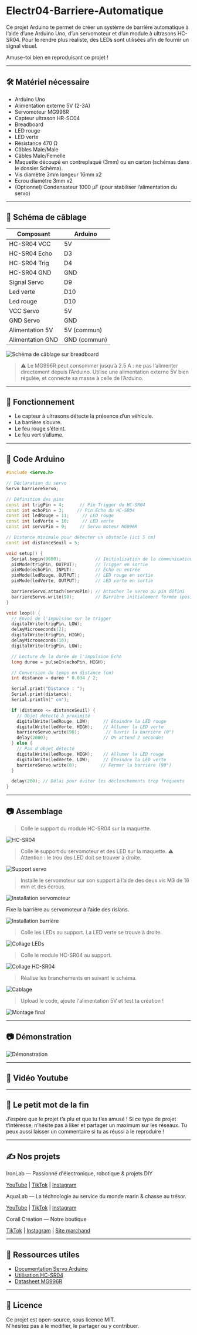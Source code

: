# Electr04-Barriere-Automatique

Ce projet Arduino te permet de créer un système de barrière automatique à l’aide d’une Arduino Uno, d’un servomoteur et d’un module à ultrasons HC-SR04.
Pour le rendre plus réaliste, des LEDs sont utilisées afin de fournir un signal visuel.

Amuse-toi bien en reproduisant ce projet !

---

## 🛠 Matériel nécessaire

- Arduino Uno
- Alimentation externe 5V (2-3A)
- Servomoteur MG996R
- Capteur ultrason HR-SC04
- Breadboard
- LED rouge
- LED verte
- Résistance 470 Ω
- Câbles Male/Male
- Câbles Male/Femelle
- Maquette découpé en contreplaqué (3mm) ou en carton (schémas dans le dossier Schéma).
- Vis diamètre 3mm longeur 16mm x2
- Ecrou diamètre 3mm x2
- (Optionnel) Condensateur 1000 µF (pour stabiliser l’alimentation du servo)
---

## 🔌 Schéma de câblage

| Composant         | Arduino         |
|-------------------|-----------------|
| HC-SR04 VCC		| 5V              |
| HC-SR04 Echo		| D3              |
| HC-SR04 Trig		| D4              |
| HC-SR04 GND 		| GND             |
| Signal Servo      | D9              |
| Led verte         | D10             |
| Led rouge         | D10             |
| VCC Servo         | 5V     	      |
| GND Servo         | GND       	  |
| Alimentation 5V   | 5V (commun)     |
| Alimentation GND  | GND (commun)    |


![Schéma de câblage sur breadboard](Images/schema.png)

> ⚠️ Le MG996R peut consommer jusqu’à 2.5 A : ne pas l’alimenter directement depuis l’Arduino. Utilise une alimentation externe 5V bien régulée, et connecte sa masse à celle de l’Arduino.

---

## 🧠 Fonctionnement


- Le capteur à ultrasons détecte la présence d’un véhicule.
- La barrière s’ouvre.
- Le feu rouge s’éteint.
- Le feu vert s’allume.


---

## 💾 Code Arduino

```cpp
#include <Servo.h>

// Déclaration du servo
Servo barriereServo;

// Définition des pins
const int trigPin = 4;      // Pin Trigger du HC-SR04
const int echoPin = 3;     // Pin Echo du HC-SR04
const int ledRouge = 11;     // LED rouge
const int ledVerte = 10;     // LED verte
const int servoPin = 9;     // Servo moteur MG996R

// Distance minimale pour détecter un obstacle (ici 5 cm)
const int distanceSeuil = 5;

void setup() {
  Serial.begin(9600);             // Initialisation de la communication série
  pinMode(trigPin, OUTPUT);       // Trigger en sortie
  pinMode(echoPin, INPUT);        // Echo en entrée
  pinMode(ledRouge, OUTPUT);      // LED rouge en sortie
  pinMode(ledVerte, OUTPUT);      // LED verte en sortie

  barriereServo.attach(servoPin); // Attacher le servo au pin défini
  barriereServo.write(90);        // Barrière initialement fermée (position 90°)
}

void loop() {
  // Envoi de l'impulsion sur le trigger
  digitalWrite(trigPin, LOW);
  delayMicroseconds(2);
  digitalWrite(trigPin, HIGH);
  delayMicroseconds(10);
  digitalWrite(trigPin, LOW);

  // Lecture de la durée de l'impulsion Echo
  long duree = pulseIn(echoPin, HIGH);

  // Conversion du temps en distance (cm)
  int distance = duree * 0.034 / 2;

  Serial.print("Distance : ");
  Serial.print(distance);
  Serial.println(" cm");

  if (distance <= distanceSeuil) {
    // Objet détecté à proximité
    digitalWrite(ledRouge, LOW);     // Éteindre la LED rouge
    digitalWrite(ledVerte, HIGH);    // Allumer la LED verte
    barriereServo.write(90);          // Ouvrir la barrière (0°)
    delay(2000);                     // On attend 2 secondes
  } else {
    // Pas d'objet détecté
    digitalWrite(ledRouge, HIGH);    // Allumer la LED rouge
    digitalWrite(ledVerte, LOW);     // Éteindre la LED verte
    barriereServo.write(0);         // Fermer la barrière (90°)
  }

  delay(200); // Délai pour éviter les déclenchements trop fréquents
}
``` 
---

## 📷 Assemblage


> Colle le support du module HC-SR04 sur la maquette.


![HC-SR04](Images/collage_support_hcsr04.png)

> Colle le support du servomoteur et des LED sur la maquette.
> ⚠️ Attention : le trou des LED doit se trouver à droite.

![Support servo](Images/collage_support_servo.png)


> Installe le servomoteur sur son support à l’aide des deux vis M3 de 16 mm et des écrous.


![Installation servomoteur](Images/installation_servo.png)


Fixe la barrière au servomoteur à l’aide des rislans.


![Installation barrière](Images/installation_barriere.png)

> Colle les LEDs au support.
> La LED verte se trouve à droite.

![Collage LEDs](Images/collage_led.png)

> Colle le module HC-SR04 au support.

![Collage HC-SR04](Images/collage_scsr04.png)

> Réalise les branchements en suivant le schéma.

![Cablage](Images/cablage.png)

> Upload le code, ajoute l'alimentation 5V et test ta création !


![Montage final](Images/montage_finale.png)

---

## 📷  Démonstration


![Démonstration](Images/montage.gif)


---

## 🎥 Vidéo Youtube


---

## 📝 Le petit mot de la fin

J’espère que le projet t’a plu et que tu t’es amusé !
Si ce type de projet t’intéresse, n’hésite pas à liker et partager un maximum sur les réseaux.
Tu peux aussi laisser un commentaire si tu as réussi à le reproduire !

---

## ✍️ Nos projets

IronLab — Passionné d'électronique, robotique & projets DIY  

[YouTube](https://youtube.com/@ironlab_974) | [TikTok](https://www.tiktok.com/@ironlab_974) | [Instagram](https://www.instagram.com/ironlab_974)

AquaLab — La téchnologie au service du monde marin & chasse au trésor.

[YouTube](https://youtube.com/@aqualab_974) | [TikTok](https://www.tiktok.com/@aqualab_974) | [Instagram](https://www.instagram.com/aqualab_974)

Corail Création — Notre boutique

[TikTok](https://www.tiktok.com/@corail.creation) | [Instagram](https://www.instagram.com/corail.creation) | [Site marchand](https://www.corail-creation.re)

---

## 🔗 Ressources utiles

- [Documentation Servo Arduino](https://www.arduino.cc/en/reference/servo)
- [Utilisation HC-SR04](https://www.upesy.com/blogs/tutorials/hc-sr04-ultrasonic-sensor-on-esp32-with-arduino-code-tutorial?shpxid=973debb0-c2ce-40a4-9d4e-4f064c9e8d46)
- [Datasheet MG996R](https://www.electronicoscaldas.com/datasheet/MG996R_Tower-Pro.pdf)

---

## 📄 Licence

Ce projet est open-source, sous licence MIT.  
N'hésitez pas à le modifier, le partager ou y contribuer.